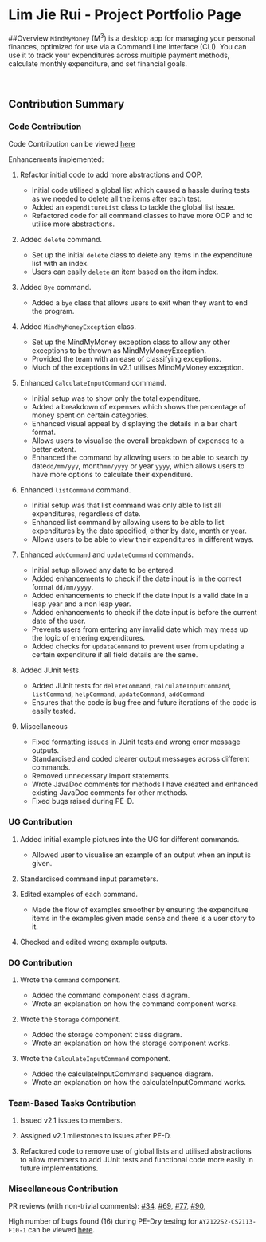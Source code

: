 # Lim Jie Rui - Project Portfolio Page

##Overview
`MindMyMoney` (M<sup>3</sup>) is a desktop app for managing your personal finances, optimized for use via a Command Line
Interface (CLI). You can use it to track your expenditures across multiple payment methods, calculate monthly
expenditure, and set financial goals.

<br/>

## Contribution Summary

### Code Contribution
Code Contribution can be viewed [here](https://nus-cs2113-ay2122s2.github.io/tp-dashboard/?search=limjierui&breakdown=true)

Enhancements implemented:

1. Refactor initial code to add more abstractions and OOP.
   - Initial code utilised a global list which caused a hassle during tests as we needed to delete all the items after each test.
   - Added an `expenditureList` class to tackle the global list issue.
   - Refactored code for all command classes to have more OOP and to utilise more abstractions.


2. Added `delete` command.
   - Set up the initial `delete` class to delete any items in the expenditure list with an index.
   - Users can easily `delete` an item based on the item index.


3. Added `Bye` command.
   - Added a `bye` class that allows users to exit when they want to end the program.


4. Added `MindMyMoneyException` class.
   - Set up the MindMyMoney exception class to allow any other exceptions to be thrown as MindMyMoneyException.
   - Provided the team with an ease of classifying exceptions.
   - Much of the exceptions in v2.1 utilises MindMyMoney exception.


5. Enhanced `CalculateInputCommand` command.
    - Initial setup was to show only the total expenditure.
    - Added a breakdown of expenses which shows the percentage of money spent on certain categories.
    - Enhanced visual appeal by displaying the details in a bar chart format.
    - Allows users to visualise the overall breakdown of expenses to a better extent.
    - Enhanced the command by allowing users to be able to search by date`dd/mm/yyy`, month`mm/yyyy` or year `yyyy`,
      which allows users to have more options to calculate their expenditure.


6. Enhanced `listCommand` command.
   - Initial setup was that list command was only able to list all expenditures, regardless of date.
   - Enhanced list command by allowing users to be able to list expenditures by the date specified, either by date, month or year.
   - Allows users to be able to view their expenditures in different ways.


7. Enhanced `addCommand` and `updateCommand` commands.
   - Initial setup allowed any date to be entered.
   - Added enhancements to check if the date input is in the correct format `dd/mm/yyyy`. 
   - Added enhancements to check if the date input is a valid date in a leap year and a non leap year.
   - Added enhancements to check if the date input is before the current date of the user.
   - Prevents users from entering any invalid date which may mess up the logic of entering expenditures.
   - Added checks for `updateCommand` to prevent user from updating a certain expenditure if all field details are the same.


8. Added JUnit tests.
   - Added JUnit tests for `deleteCommand`, `calculateInputCommand`, `listCommand`, `helpCommand`, `updateCommand`, `addCommand`
   - Ensures that the code is bug free and future iterations of the code is easily tested.  


9. Miscellaneous
   - Fixed formatting issues in JUnit tests and wrong error message outputs.
   - Standardised and coded clearer output messages across different commands.
   - Removed unnecessary import statements.
   - Wrote JavaDoc comments for methods I have created and enhanced existing JavaDoc comments for other methods.
   - Fixed bugs raised during PE-D.


### UG Contribution
1. Added initial example pictures into the UG for different commands.
   - Allowed user to visualise an example of an output when an input is given.


2. Standardised command input parameters.


3. Edited examples of each command.
   - Made the flow of examples smoother by ensuring the expenditure items in the examples given made sense and there is
a user story to it.

4. Checked and edited wrong example outputs.

### DG Contribution
1. Wrote the `Command` component.
   - Added the command component class diagram.
   - Wrote an explanation on how the command component works.


2. Wrote the `Storage` component.
   - Added the storage component class diagram.
   - Wrote an explanation on how the storage component works.
   

3. Wrote the `CalculateInputCommand` component.
   - Added the calculateInputCommand sequence diagram.
   - Wrote an explanation on how the calculateInputCommand works.


### Team-Based Tasks Contribution
1. Issued v2.1 issues to members.


2. Assigned v2.1 milestones to issues after PE-D.


3. Refactored code to remove use of global lists and utilised abstractions 
to allow members to add JUnit tests and functional code more easily in future implementations.


### Miscellaneous Contribution
PR reviews (with non-trivial comments):
[#34](https://github.com/AY2122S2-CS2113T-T10-4/tp/pull/34), [#69](https://github.com/AY2122S2-CS2113T-T10-4/tp/pull/69),
[#77](https://github.com/AY2122S2-CS2113T-T10-4/tp/pull/77), [#90](https://github.com/AY2122S2-CS2113T-T10-4/tp/pull/90),

High number of bugs found (16) during PE-Dry testing for `AY2122S2-CS2113-F10-1` can be viewed [here](https://github.com/limjierui/ped/issues).